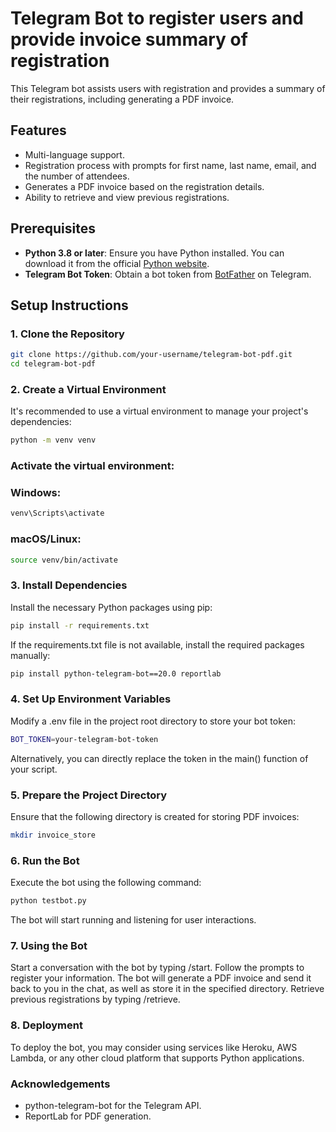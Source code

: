 # Telegram Bot to register users and provide invoice summary of registration

This Telegram bot assists users with registration and provides a summary of their registrations, including generating a PDF invoice.

## Features

- Multi-language support.
- Registration process with prompts for first name, last name, email, and the number of attendees.
- Generates a PDF invoice based on the registration details.
- Ability to retrieve and view previous registrations.

## Prerequisites

- **Python 3.8 or later**: Ensure you have Python installed. You can download it from the official [Python website](https://www.python.org/downloads/).
- **Telegram Bot Token**: Obtain a bot token from [BotFather](https://core.telegram.org/bots#botfather) on Telegram.

## Setup Instructions

### 1. Clone the Repository

```bash
git clone https://github.com/your-username/telegram-bot-pdf.git
cd telegram-bot-pdf
```

### 2. Create a Virtual Environment
It's recommended to use a virtual environment to manage your project's dependencies:

```bash
python -m venv venv
```

### Activate the virtual environment:

### Windows:

```bash
venv\Scripts\activate
```

### macOS/Linux:

```bash
source venv/bin/activate
```

### 3. Install Dependencies
Install the necessary Python packages using pip:

```bash
pip install -r requirements.txt
```

If the requirements.txt file is not available, install the required packages manually:

```bash
pip install python-telegram-bot==20.0 reportlab
```

### 4. Set Up Environment Variables
Modify a .env file in the project root directory to store your bot token:

```bash
BOT_TOKEN=your-telegram-bot-token
```

Alternatively, you can directly replace the token in the main() function of your script.

### 5. Prepare the Project Directory
Ensure that the following directory is created for storing PDF invoices:

```bash
mkdir invoice_store
```

### 6. Run the Bot
Execute the bot using the following command:

```bash
python testbot.py
```

The bot will start running and listening for user interactions.

### 7. Using the Bot
Start a conversation with the bot by typing /start.
Follow the prompts to register your information.
The bot will generate a PDF invoice and send it back to you in the chat, as well as store it in the specified directory.
Retrieve previous registrations by typing /retrieve.

### 8. Deployment
To deploy the bot, you may consider using services like Heroku, AWS Lambda, or any other cloud platform that supports Python applications.

### Acknowledgements
* python-telegram-bot for the Telegram API.
* ReportLab for PDF generation.
